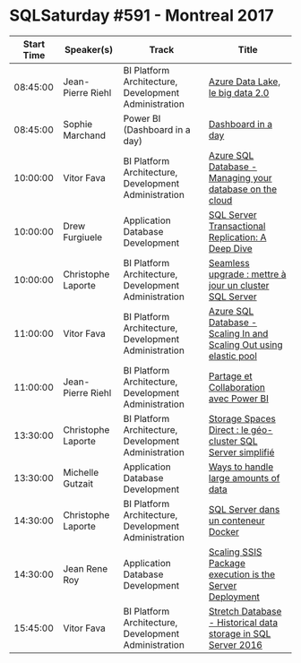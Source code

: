 # SQLSaturday #591 - Montreal 2017
Start Time|Speaker(s)|Track|Title
---|---|---|---
08:45:00|Jean-Pierre Riehl|BI Platform Architecture, Development  Administration|[Azure Data Lake, le big data 2.0](56814.md)
08:45:00|Sophie Marchand|Power BI (Dashboard in a day)|[Dashboard in a day](61291.md)
10:00:00|Vitor Fava|BI Platform Architecture, Development  Administration|[Azure SQL Database - Managing your database on the cloud](55099.md)
10:00:00|Drew Furgiuele|Application  Database Development|[SQL Server Transactional Replication: A Deep Dive](56313.md)
10:00:00|Christophe Laporte|BI Platform Architecture, Development  Administration|[Seamless upgrade : mettre à jour un cluster SQL Server](56809.md)
11:00:00|Vitor Fava|BI Platform Architecture, Development  Administration|[Azure SQL Database - Scaling In and Scaling Out using  elastic pool](55098.md)
11:00:00|Jean-Pierre Riehl|BI Platform Architecture, Development  Administration|[Partage et Collaboration avec Power BI](56813.md)
13:30:00|Christophe Laporte|BI Platform Architecture, Development  Administration|[Storage Spaces Direct : le géo-cluster SQL Server simplifié](56726.md)
13:30:00|Michelle Gutzait|Application  Database Development|[Ways to handle large amounts of data](61503.md)
14:30:00|Christophe Laporte|BI Platform Architecture, Development  Administration|[SQL Server dans un conteneur Docker](56727.md)
14:30:00|Jean Rene Roy|Application  Database Development|[Scaling SSIS Package execution is the Server Deployment](61365.md)
15:45:00|Vitor Fava|BI Platform Architecture, Development  Administration|[Stretch Database - Historical data storage in SQL Server 2016](55096.md)
